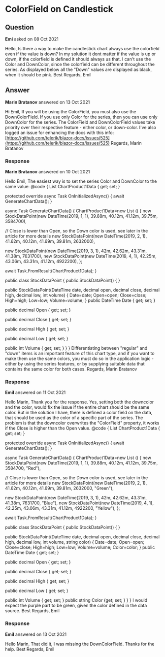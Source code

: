# ColorField on Candlestick

## Question

**Emi** asked on 08 Oct 2021

Hello, Is there a way to make the candlestick chart always use the colorfield even if the value is down? In my solution it dont matter if the value is up or down, if the colorfield is defined it should always us that. I can't use the Color and DownColor, since the colorfield can be different throughout the series. As displayed below all the "Down" values are displayed as black, when it should be pink. Best Regards, Emil

## Answer

**Marin Bratanov** answered on 13 Oct 2021

Hi Emil, If you will be using the ColorField, you must also use the DownColorField. If you use only Color for the series, then you can use only DownColor for the series. The ColorField and DownColorField values take priority over their respective feature - either color, or down-color. I've also logged an issue for enhancing the docs with this info: [https://github.com/telerik/blazor-docs/issues/525](https://github.com/telerik/blazor-docs/issues/525) Regards, Marin Bratanov

### Response

**Marin Bratanov** answered on 10 Oct 2021

Hello Emil, The easiest way is to set the series Color and DownColor to the same value: <TelerikChart Height="480px" Width="640px"> <ChartSeriesItems> <ChartSeries Type="@ChartSeriesType.Candlestick" Color=" purple " DownColor=" purple " Name="Product 1" Data="@ChartProduct1Data" CategoryField="@(nameof(StockDataPoint.Date))" OpenField="@nameof(StockDataPoint.Open)" CloseField="@nameof(StockDataPoint.Close)" HighField="@nameof(StockDataPoint.High)" LowField="@nameof(StockDataPoint.Low)"> </ChartSeries> </ChartSeriesItems> <ChartCategoryAxes> <ChartCategoryAxis Type="@ChartCategoryAxisType.Date" BaseUnit="@ChartCategoryAxisBaseUnit.Months"> </ChartCategoryAxis> </ChartCategoryAxes> <ChartValueAxes> <ChartValueAxis> <ChartValueAxisLabels Format="{0:C4}"> </ChartValueAxisLabels> </ChartValueAxis> </ChartValueAxes> </TelerikChart> @code {
List <StockDataPoint> ChartProduct1Data { get; set; }

protected override async Task OnInitializedAsync()
{
await GenerateChartData();
}

async Task GenerateChartData()
{
ChartProduct1Data=new List <StockDataPoint> ()
{
new StockDataPoint(new DateTime(2019, 1, 1), 39.88m, 40.12m, 41.12m, 39.75m, 3584700),

// Close is lower than Open, so the Down color is used, see later in the article for more details
new StockDataPoint(new DateTime(2019, 2, 1), 41.62m, 40.12m, 41.69m, 39.81m, 2632000),

new StockDataPoint(new DateTime(2019, 3, 1), 42m, 42.62m, 43.31m, 41.38m, 7631700),
new StockDataPoint(new DateTime(2019, 4, 1), 42.25m, 43.06m, 43.31m, 41.12m, 4922200),
};

await Task.FromResult(ChartProduct1Data);
}

public class StockDataPoint
{
public StockDataPoint() { }

public StockDataPoint(DateTime date, decimal open, decimal close, decimal high, decimal low, int volume)
{
Date=date;
Open=open;
Close=close;
High=high;
Low=low;
Volume=volume;
}
public DateTime Date { get; set; }

public decimal Open { get; set; }

public decimal Close { get; set; }

public decimal High { get; set; }

public decimal Low { get; set; }

public int Volume { get; set; }
}
} Differentiating between "regular" and "down" items is an important feature of this chart type, and if you want to make them use the same colors, you must do so in the application logic - either by using the series features, or by supplying suitable data that contains the same color for both cases. Regards, Marin Bratanov

### Response

**Emil** answered on 11 Oct 2021

Hello Marin, Thank you for the response. Yes, setting both the downcolor and the color, would fix the issue if the entire chart should be the same color. But in the solution I have, there is defined a color field on the data, that should be used as the color of a specific part of the series. The problem is that the downcolor overwrites the "ColorField" property, it works if the Close is higher than the Open value. <TelerikChart Height="480px" Width="640px"> <ChartSeriesItems> <ChartSeries Type="@ChartSeriesType.Candlestick" Color="purple" DownColor="purple" ColorField="@nameof(StockDataPoint.Color)" Name="Product 1" Data="@ChartProduct1Data" CategoryField="@(nameof(StockDataPoint.Date))" OpenField="@nameof(StockDataPoint.Open)" CloseField="@nameof(StockDataPoint.Close)" HighField="@nameof(StockDataPoint.High)" LowField="@nameof(StockDataPoint.Low)"> </ChartSeries> </ChartSeriesItems> <ChartCategoryAxes> <ChartCategoryAxis Type="@ChartCategoryAxisType.Date" BaseUnit="@ChartCategoryAxisBaseUnit.Months"> </ChartCategoryAxis> </ChartCategoryAxes> <ChartValueAxes> <ChartValueAxis> <ChartValueAxisLabels Format="{0:C4}"> </ChartValueAxisLabels> </ChartValueAxis> </ChartValueAxes> </TelerikChart> @code {
List <StockDataPoint> ChartProduct1Data { get; set; }

protected override async Task OnInitializedAsync()
{
await GenerateChartData();
}

async Task GenerateChartData()
{
ChartProduct1Data=new List <StockDataPoint> ()
{
new StockDataPoint(new DateTime(2019, 1, 1), 39.88m, 40.12m, 41.12m, 39.75m, 3584700, "Red"),

// Close is lower than Open, so the Down color is used, see later in the article for more details
new StockDataPoint(new DateTime(2019, 2, 1), 41.62m, 40.12m, 41.69m, 39.81m, 2632000, "Green"),

new StockDataPoint(new DateTime(2019, 3, 1), 42m, 42.62m, 43.31m, 41.38m, 7631700, "Blue"),
new StockDataPoint(new DateTime(2019, 4, 1), 42.25m, 43.06m, 43.31m, 41.12m, 4922200, "Yellow"),
};

await Task.FromResult(ChartProduct1Data);
}

public class StockDataPoint
{
public StockDataPoint() { }

public StockDataPoint(DateTime date, decimal open, decimal close, decimal high, decimal low, int volume, string color)
{
Date=date;
Open=open;
Close=close;
High=high;
Low=low;
Volume=volume;
Color=color;
}
public DateTime Date { get; set; }

public decimal Open { get; set; }

public decimal Close { get; set; }

public decimal High { get; set; }

public decimal Low { get; set; }

public int Volume { get; set; } public string Color {get; set; } }
} I would expect the purple part to be green, given the color defined in the data source. Best Regards, Emil

### Response

**Emil** answered on 13 Oct 2021

Hello Marin, That did it, I was missing the DownColorField. Thanks for the help. Best Regards, Emil
